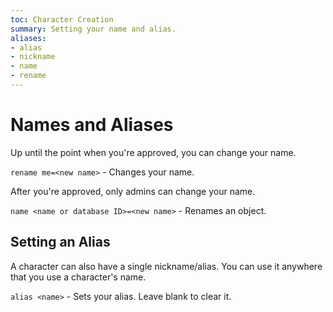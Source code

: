 ```yaml
---
toc: Character Creation
summary: Setting your name and alias.
aliases:
- alias
- nickname
- name
- rename
---
```


# Names and Aliases

Up until the point when you're approved, you can change your name.

`rename me=<new name>` - Changes your name.

After you're approved, only admins can change your name.  

`name <name or database ID>=<new name>` - Renames an object.

## Setting an Alias

A character can also have a single nickname/alias.  You can use it anywhere that you use a character's name.

`alias <name>` - Sets your alias.  Leave blank to clear it.
